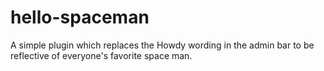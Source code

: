 # hello-spaceman
A simple plugin which replaces the Howdy wording in the admin bar to be reflective of everyone's favorite space man.
